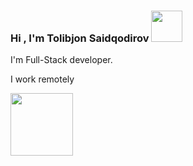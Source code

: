 ### Hi , I'm Tolibjon Saidqodirov <img src="https://media.giphy.com/media/gM5qFksULw54NMWyry/giphy.gif" width="50px">

I'm Full-Stack developer. <br>

I work remotely<br>

<a href="https://t.me/Tolibjon_Saidqodirov">
<img src="https://www.hostgnome.com/wp-content/uploads/2021/09/Telegram-logo.png" width= "100px">
  </a>
